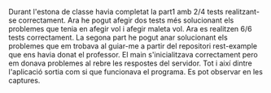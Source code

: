 Durant l'estona de classe havia completat la part1 amb 2/4 tests realitzant-se correctament. Ara he pogut afegir dos tests més solucionant els problemes que tenia en afegir vol i afegir maleta vol. Ara es realitzen 6/6 tests correctament. La segona part he pogut anar solucionant els problemes que em trobava al guiar-me a partir del repositori rest-example que ens havia donat el professor. El main s'inicialitzava correctament pero em donava problemes al rebre les respostes del servidor. Tot i així dintre l'aplicació sortia com si que funcionava el programa. Es pot observar en les captures. 
